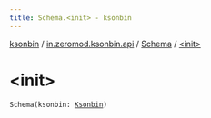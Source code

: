 ```yaml
---
title: Schema.<init> - ksonbin
---
```


[ksonbin](../../index.html) / [in.zeromod.ksonbin.api](../index.html) / [Schema](index.html) / [&lt;init&gt;](./-init-.html)

# &lt;init&gt;

`Schema(ksonbin: `[`Ksonbin`](../../in.zeromod.ksonbin/-ksonbin/index.html)`)`